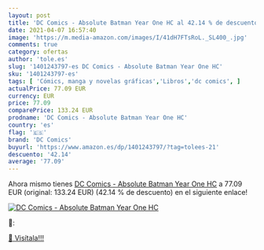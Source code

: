 ```yaml
---
layout: post
title: 'DC Comics - Absolute Batman Year One HC al 42.14 % de descuento'
date: 2021-04-07 16:57:40
image: 'https://m.media-amazon.com/images/I/41dH7FTsRoL._SL400_.jpg'
comments: true
category: ofertas
author: 'tole.es'
slug: '1401243797-es DC Comics - Absolute Batman Year One HC'
sku: '1401243797-es'
tags: [ 'Cómics, manga y novelas gráficas','Libros','dc comics', ]
actualPrice: 77.09 EUR
currency: EUR
price: 77.09
comparePrice: 133.24 EUR
prodname: 'DC Comics - Absolute Batman Year One HC'
country: 'es'
flag: '🇪🇸'
brand: 'DC Comics'
buyurl: 'https://www.amazon.es/dp/1401243797/?tag=tolees-21'
descuento: '42.14'
average: '77.09'
---
```


Ahora mismo tienes [DC Comics - Absolute Batman Year One HC](https://www.amazon.es/dp/1401243797/?tag=tolees-21) a 77.09 EUR (original: 133.24 EUR) (42.14 %  de descuento) en el siguiente enlace!

[![DC Comics - Absolute Batman Year One HC](https://m.media-amazon.com/images/I/41dH7FTsRoL._SL400_.jpg)](https://www.amazon.es/dp/1401243797/?tag=tolees-21)

🔎:


[🛒 Visítala!!!](https://www.amazon.es/dp/1401243797/?tag=tolees-21)
